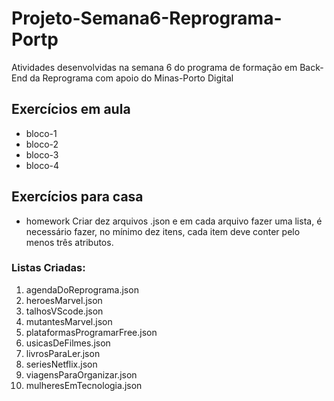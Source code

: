 # Projeto-Semana6-Reprograma-Portp
Atividades desenvolvidas na semana 6 do programa de formação em Back-End da Reprograma com apoio do Minas-Porto Digital

## Exercícios em aula
- bloco-1
- bloco-2
- bloco-3
- bloco-4

## Exercícios para casa
- homework
Criar dez arquivos .json e em cada arquivo fazer uma lista, é necessário fazer, no mínimo dez itens, 
cada item deve conter pelo menos três atributos. 

### Listas Criadas:
1. agendaDoReprograma.json
2. heroesMarvel.json
3. talhosVScode.json
4. mutantesMarvel.json
5. plataformasProgramarFree.json
6. usicasDeFilmes.json
7. livrosParaLer.json
8. seriesNetflix.json
9. viagensParaOrganizar.json
10. mulheresEmTecnologia.json